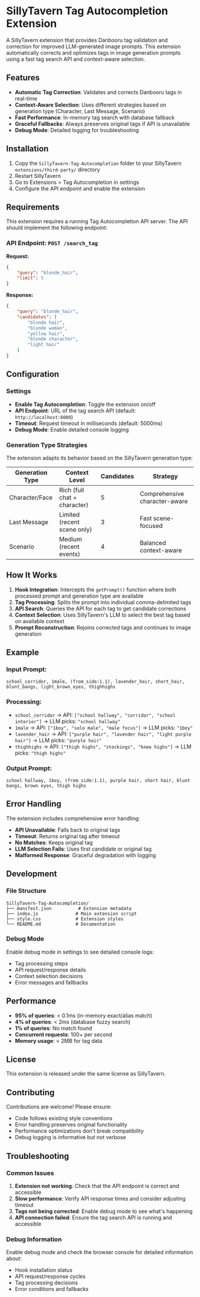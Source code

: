 # SillyTavern Tag Autocompletion Extension

A SillyTavern extension that provides Danbooru tag validation and correction for improved LLM-generated image prompts. This extension automatically corrects and optimizes tags in image generation prompts using a fast tag search API and context-aware selection.

## Features

- **Automatic Tag Correction**: Validates and corrects Danbooru tags in real-time
- **Context-Aware Selection**: Uses different strategies based on generation type (Character, Last Message, Scenario)
- **Fast Performance**: In-memory tag search with database fallback
- **Graceful Fallbacks**: Always preserves original tags if API is unavailable
- **Debug Mode**: Detailed logging for troubleshooting

## Installation

1. Copy the `SillyTavern-Tag-Autocompletion` folder to your SillyTavern `extensions/third-party/` directory
2. Restart SillyTavern
3. Go to Extensions > Tag Autocompletion in settings
4. Configure the API endpoint and enable the extension

## Requirements

This extension requires a running Tag Autocompletion API server. The API should implement the following endpoint:

### API Endpoint: `POST /search_tag`

**Request:**
```json
{
    "query": "blonde_hair",
    "limit": 5
}
```

**Response:**
```json
{
    "query": "blonde_hair",
    "candidates": [
        "blonde hair",
        "blonde woman", 
        "yellow hair",
        "blonde character",
        "light hair"
    ]
}
```

## Configuration

### Settings

- **Enable Tag Autocompletion**: Toggle the extension on/off
- **API Endpoint**: URL of the tag search API (default: `http://localhost:8000`)
- **Timeout**: Request timeout in milliseconds (default: 5000ms)
- **Debug Mode**: Enable detailed console logging

### Generation Type Strategies

The extension adapts its behavior based on the SillyTavern generation type:

| Generation Type | Context Level | Candidates | Strategy |
|----------------|---------------|------------|----------|
| Character/Face | Rich (full chat + character) | 5 | Comprehensive character-aware |
| Last Message | Limited (recent scene only) | 3 | Fast scene-focused |
| Scenario | Medium (recent events) | 4 | Balanced context-aware |

## How It Works

1. **Hook Integration**: Intercepts the `getPrompt()` function where both processed prompt and generation type are available
2. **Tag Processing**: Splits the prompt into individual comma-delimited tags
3. **API Search**: Queries the API for each tag to get candidate corrections
4. **Context Selection**: Uses SillyTavern's LLM to select the best tag based on available context
5. **Prompt Reconstruction**: Rejoins corrected tags and continues to image generation

## Example

### Input Prompt:
```
school_corridor, 1male, (from_side:1.1), lavender_hair, short_hair, blunt_bangs, light_brown_eyes, thighhighs
```

### Processing:
- `school_corridor` → API: `["school hallway", "corridor", "school interior"]` → LLM picks: `"school hallway"`
- `1male` → API: `["1boy", "solo male", "male focus"]` → LLM picks: `"1boy"`
- `lavender_hair` → API: `["purple hair", "lavender hair", "light purple hair"]` → LLM picks: `"purple hair"`
- `thighhighs` → API: `["thigh highs", "stockings", "knee highs"]` → LLM picks: `"thigh highs"`

### Output Prompt:
```
school hallway, 1boy, (from_side:1.1), purple hair, short hair, blunt bangs, brown eyes, thigh highs
```

## Error Handling

The extension includes comprehensive error handling:

- **API Unavailable**: Falls back to original tags
- **Timeout**: Returns original tag after timeout
- **No Matches**: Keeps original tag
- **LLM Selection Fails**: Uses first candidate or original tag
- **Malformed Response**: Graceful degradation with logging

## Development

### File Structure
```
SillyTavern-Tag-Autocompletion/
├── manifest.json          # Extension metadata
├── index.js              # Main extension script
├── style.css             # Extension styles
└── README.md             # Documentation
```

### Debug Mode

Enable debug mode in settings to see detailed console logs:
- Tag processing steps
- API request/response details
- Context selection decisions
- Error messages and fallbacks

## Performance

- **95% of queries**: < 0.1ms (in-memory exact/alias match)
- **4% of queries**: < 2ms (database fuzzy search)
- **1% of queries**: No match found
- **Concurrent requests**: 100+ per second
- **Memory usage**: < 2MB for tag data

## License

This extension is released under the same license as SillyTavern.

## Contributing

Contributions are welcome! Please ensure:
- Code follows existing style conventions
- Error handling preserves original functionality
- Performance optimizations don't break compatibility
- Debug logging is informative but not verbose

## Troubleshooting

### Common Issues

1. **Extension not working**: Check that the API endpoint is correct and accessible
2. **Slow performance**: Verify API response times and consider adjusting timeout
3. **Tags not being corrected**: Enable debug mode to see what's happening
4. **API connection failed**: Ensure the tag search API is running and accessible

### Debug Information

Enable debug mode and check the browser console for detailed information about:
- Hook installation status
- API request/response cycles
- Tag processing decisions
- Error conditions and fallbacks